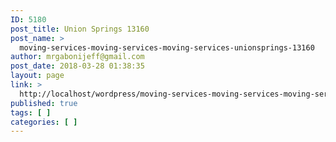 ```yaml
---
ID: 5180
post_title: Union Springs 13160
post_name: >
  moving-services-moving-services-moving-services-unionsprings-13160
author: mrgabonijeff@gmail.com
post_date: 2018-03-28 01:38:35
layout: page
link: >
  http://localhost/wordpress/moving-services-moving-services-moving-services-unionsprings-13160/
published: true
tags: [ ]
categories: [ ]
---
```

